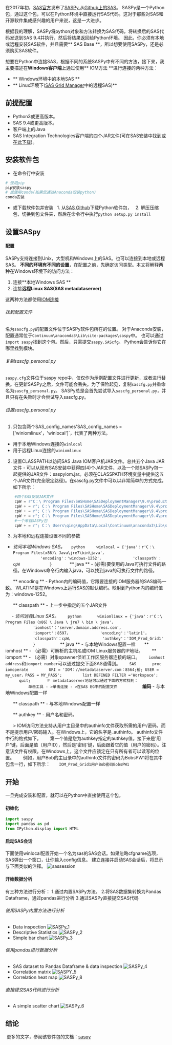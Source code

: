在2017年初，[SAS官方](https://communities.sas.com/t5/Base-SAS-Programming/Announcing-SASPy-programming-SAS-from-Python/td-p/343050)发布了[SASPy ](https://github.com/sassoftware/saspy)从[Github上的SAS](https://github.com/sassoftware)。 SASPy是一个Python包，通过这个包，可以在Python环境中直接运行SAS代码。这对于那些对SAS和开源软件集成感兴趣的用户来说，这是一大进步。

根据我的理解，SASPy将python对象和方法转换为SAS代码，将转换后的SAS代码发送到SAS 9.4并执行，然后将结果返回给Python环境。
因此，你必须有本地或远程安装SAS软件，并且需要** SAS Base **，所以想要使用SASPy，还是必须购买SAS软件。

想要在Python中连接SAS，根据不同的系统SASPy中有不同的方法，接下来，我主要描述在**Windows客户端**上通过使用** IOM方法 **进行连接的两种方法：
* ** Windows环境中的本地SAS **
* ** Linux环境下([SAS Grid Manager](https://www.sas.com/en_us/software/foundation/grid-manager.html)中的远程SAS)**

## 前提配置
* Python3或更高版本。
* SAS 9.4或更高版本。
* 客户端上的Java
* SAS Integration Technologies客户端的四个JAR文件(可在SAS安装中找到或[在此下载](https://support.sas.com/downloads/package.htm?pid=607))。

## 安装软件包
* 在命令行中安装
```Python
# 使用pip
pip安装saspy
# 或使用conda(如果您通过Anaconda安装python)
conda安装
```
* 或下载软件包并安装
  1. 从[SAS Github](https://github.com/sassoftware/saspy)下载Python软件包，
  2. 解压压缩包，切换到包文件夹，然后在命令行中执行`python setup.py install`

## 设置SASpy
#### 配置
SASPy支持连接到Unix，大型机和Windows上的SAS。也可以连接到本地或远程SAS。 **不同的环境有不同的设置**，在配置之前，先确定访问类型。本文将解释两种在Windows环境下的访问方法：
1. 连接**本地Windows SAS **
2. 连接**远程Linux SAS(SAS metadataserver)**

这两种方法都使用[IOM连接](https://sassoftware.github.io/saspy/troubleshooting.html#iom)

###### 找到配置文件
名为`sascfg.py`的配置文件位于SASPy软件包所在的位置。
对于Anaconda安装，配置通常位于`Continuum\anaconda3\Lib\site-packages\saspy`中。
也可以通过`import saspy`找到这个包。然后，只需提交`saspy.SAScfg`。 Python会告诉你它在哪里找到模块。

###### 复制sascfg_personal.py
`saspy.cfg`文件位于saspy repo中，仅仅作为示例配置文件进行更新，或者进行替换。在更新SASPy之后，文件可能会丢失。为了保险起见，复制`sascfg.py`并重命名为`sascfg_personal.py`。 SASPy总是会首先尝试导入`sascfg_personal.py`，并且只有在失败时才会尝试导入sascfg.py。

###### 设置sascfg_personal.py
1. 只包含两个SAS_config_names'SAS_config_names = ['winiomlinux'，'winlocal']`，代表了两种方法。
  - 用于本地Windows连接的`winlocal`
  - 用于远程Linux连接的`winiomlinux`
2. 设置CLASSPATH以访问SAS Java IOM客户机JAR文件。总共五个Java JAR文件 - 可以从现有SAS安装中获得四(4)个JAR文件，以及一个随SASPy包一起提供的JAR文件：saspyiom.jar。必须在CLASSPATH环境变量中提供这五个JAR文件(完全限定路径)。在sascfg.py文件中可以以非常简单的方式完成，如下所示：
```python
    #四个SAS安装JAR文件
    cpW = r"C：\ Program Files\SASHome\SASDeploymentManager\9.4\products\deploywiz__94420__prt__xx__sp0__1\deploywiz\sas.svc.connection.jar"
    cpW + = r"; C：\ Program Files\SASHome\SASDeploymentManager\9.4\products\deploywiz__94420__prt__xx__sp0__1\deploywiz\log4j.jar"
    cpW + = r"; C：\ Program Files\SASHome\SASDeploymentManager\9.4\products\deploywiz__94420__prt__xx__sp0__1\deploywiz\sas.security.sspi.jar"
    cpW + = r"; C：\ Program Files\SASHome\SASDeploymentManager\9.4\products\deploywiz__94420__prt__xx__sp0__1\deploywiz\sas.core.jar"
    #一个来自SASPy包
    cpW + = r"; C：\ Users\qing\AppData\Local\Continuum\anaconda3\Lib\site-packages\saspy\java\saspyiom.jar"
```

3. 为本地和远程连接设置不同的参数
  - *访问本地Windows SAS。*
    ```python
    winlocal = {'java'：r'C：\ Program Files(x86)\ Java\jre7\bin\java'，
            'encoding'：'windows-1252'，
            'classpath'：cpW
            }
    ```
    ** java ** - (必需)要使用的Java可执行文件的路径。在Windows命令行内输入java，可以找到java的可执行文件的路径。

      ** encoding ** - Python内的编码值，它跟要连接的IOM服务器的SAS编码一致。 WLATIN1是在Windows上运行SAS的默认编码。映射到Python内的编码值为：windows-1252。

      ** classpath ** - 上一步中指定的五个JAR文件

     - *访问远程Linux SAS。*
      ```python
      winiomlinux = {'java'：r'C：\ Program Files（x86）\ Java \ jre7 \ bin \ java'，
            'iomhost'：'server.domain.address.com'，
            'iomport'：8597，
            'encoding'：'latin1'，
            'classpath'：cpW，
            'authkey'：'IOM_Prod_Grid1'
            }
      ```
      ** java ** - 与本地Windows配置一样
      ** iomhost ** - （必需）可解析的主机名或IOM Linux服务器的IP地址。
      ** iomport ** - （必需）对象spawner侦听工作区服务器连接的端口。
      `iomhost address`和`iomport number`可以通过提交下面SAS语得到。
      ```SAS
      proc iomoperate
        URI = 'IOM：//metadataserver.com：8564;桥; USER = my_user，PASS = MY_PASS';
        list DEFINED FILTER ='Workspace';
      quit;
      ＃ metadataserver地址可以通过下面的方式找到：
          单击工具 - >单击连接 - >在SAS EG中的配置文件
      ```
      **编码** - 与本地Windows配置一样

      ** classpath ** - 与本地Windows配置一样

      ** authkey ** - 用户名和密码。

      > IOM访问方法支持从用户主目录中的authinfo文件获取所需的用户/密码，而不是提示用户/密码输入。在Windows上，它的名字是_authinfo。 authinfo文件中行的格式如下。
      第一个值是您为authkey指定的authkey值。接下来是'用户'键，后面是值（用户ID），然后是'密码'键，后面跟着它的值（用户的密码）。注意该文件有权限。在Windows上，这个文件应锁定在只有所有者可以读写的位置。
      例如，用户Bob的主目录中的authinfo文件的密码为BobsPW1将在其中包含一行，如下所示：
      `IOM_Prod_Grid1用户Bob密码BobsPW1`


## 开始
一旦完成安装和配置，就可以在Python中直接使用这个包。

#### 初始化
```Python
import saspy
import pandas as pd
from IPython.display import HTML
```

#### 启动SAS会话
下面使用winlocal配置开始一个名为sas的SAS会话。如果忽略cfgname选项，SAS弹出一个窗口，让你输入config信息。
建立连接并启动SAS会话后，将显示与下面类似的注释。
![sassession](/img/in-post/access-sas-in-python-environment-using-saspy-and-sas-kernal/sassession.png)

#### 开始数据分析
有三种方法进行分析：
1.通过内置SASPy方法。
2.将SAS数据集转换为Pandas Dataframe，通过pandas进行分析
3.通过SASPy直接提交SAS代码


###### 使用SASPy内置方法进行分析
* Data inspection
![SASPy_1](/img/in-post/access-sas-in-python-environment-using-saspy-and-sas-kernal/saspy-1.png)
* Descriptive Statistics
![SASPy_2](/img/in-post/access-sas-in-python-environment-using-saspy-and-sas-kernal/saspy-2.png)
*  Simple bar chart
![SASPy_3](/img/in-post/access-sas-in-python-environment-using-saspy-and-sas-kernal/saspy-3.png)

###### 使用pandas进行数据分析
* SAS dataset to Pandas Dataframe & data inspection
![SASPy_4](/img/in-post/access-sas-in-python-environment-using-saspy-and-sas-kernal/saspy-4.png)
* Correlation matrix
![SASPY_5](/img/in-post/access-sas-in-python-environment-using-saspy-and-sas-kernal/saspy-5.png)
* Correlation heat map
![SASPy_8](/img/in-post/access-sas-in-python-environment-using-saspy-and-sas-kernal/saspy-8.png)

###### 直接提交SAS代码进行分析
* A simple scatter chart
![SASPy_6](/img/in-post/access-sas-in-python-environment-using-saspy-and-sas-kernal/saspy-6.png)

## 结论
 更多的文字，参阅该软件包的文档：[saspy](https://sassoftware.github.io/saspy/)
